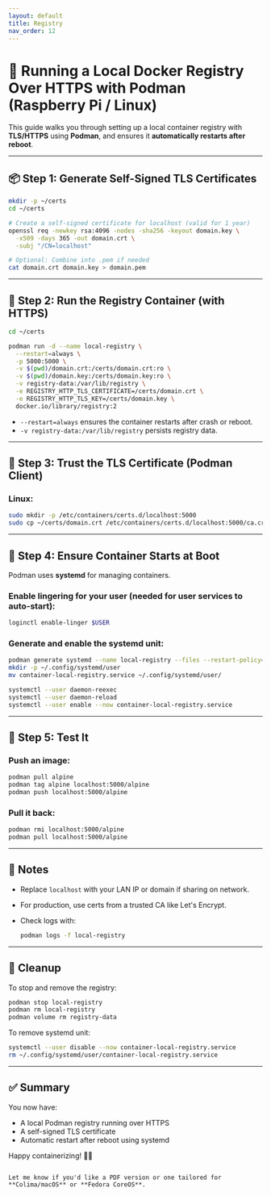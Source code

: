 ```yaml
---
layout: default
title: Registry
nav_order: 12
---
```



# 🔐 Running a Local Docker Registry Over HTTPS with Podman (Raspberry Pi / Linux)

This guide walks you through setting up a local container registry with **TLS/HTTPS** using **Podman**, and ensures it **automatically restarts after reboot**.

---

## 📦 Step 1: Generate Self-Signed TLS Certificates

```bash
mkdir -p ~/certs
cd ~/certs

# Create a self-signed certificate for localhost (valid for 1 year)
openssl req -newkey rsa:4096 -nodes -sha256 -keyout domain.key \
  -x509 -days 365 -out domain.crt \
  -subj "/CN=localhost"

# Optional: Combine into .pem if needed
cat domain.crt domain.key > domain.pem
````

---

## 🧪 Step 2: Run the Registry Container (with HTTPS)

```bash
cd ~/certs

podman run -d --name local-registry \
  --restart=always \
  -p 5000:5000 \
  -v $(pwd)/domain.crt:/certs/domain.crt:ro \
  -v $(pwd)/domain.key:/certs/domain.key:ro \
  -v registry-data:/var/lib/registry \
  -e REGISTRY_HTTP_TLS_CERTIFICATE=/certs/domain.crt \
  -e REGISTRY_HTTP_TLS_KEY=/certs/domain.key \
  docker.io/library/registry:2
```

* `--restart=always` ensures the container restarts after crash or reboot.
* `-v registry-data:/var/lib/registry` persists registry data.

---

## 🔐 Step 3: Trust the TLS Certificate (Podman Client)

### Linux:

```bash
sudo mkdir -p /etc/containers/certs.d/localhost:5000
sudo cp ~/certs/domain.crt /etc/containers/certs.d/localhost:5000/ca.crt
```

---

## 🔄 Step 4: Ensure Container Starts at Boot

Podman uses **systemd** for managing containers.

### Enable lingering for your user (needed for user services to auto-start):

```bash
loginctl enable-linger $USER
```

### Generate and enable the systemd unit:

```bash
podman generate systemd --name local-registry --files --restart-policy=always
mkdir -p ~/.config/systemd/user
mv container-local-registry.service ~/.config/systemd/user/

systemctl --user daemon-reexec
systemctl --user daemon-reload
systemctl --user enable --now container-local-registry.service
```

---

## 🧪 Step 5: Test It

### Push an image:

```bash
podman pull alpine
podman tag alpine localhost:5000/alpine
podman push localhost:5000/alpine
```

### Pull it back:

```bash
podman rmi localhost:5000/alpine
podman pull localhost:5000/alpine
```

---

## 📝 Notes

* Replace `localhost` with your LAN IP or domain if sharing on network.
* For production, use certs from a trusted CA like Let's Encrypt.
* Check logs with:

  ```bash
  podman logs -f local-registry
  ```

---

## 🧼 Cleanup

To stop and remove the registry:

```bash
podman stop local-registry
podman rm local-registry
podman volume rm registry-data
```

To remove systemd unit:

```bash
systemctl --user disable --now container-local-registry.service
rm ~/.config/systemd/user/container-local-registry.service
```

---

## ✅ Summary

You now have:

* A local Podman registry running over HTTPS
* A self-signed TLS certificate
* Automatic restart after reboot using systemd

Happy containerizing! 🐳🔐

```

Let me know if you'd like a PDF version or one tailored for **Colima/macOS** or **Fedora CoreOS**.
```
